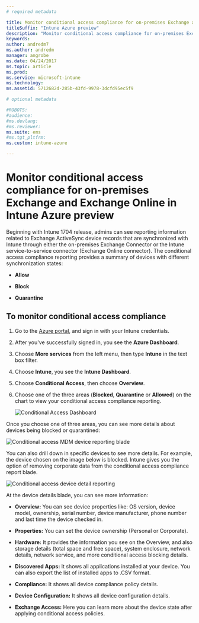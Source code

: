 ```yaml
---
# required metadata

title: Monitor conditional access compliance for on-premises Exchange and Exchange Online
titleSuffix: "Intune Azure preview"
description: "Monitor conditional access compliance for on-premises Exchange and Exchange Online through the Intune Azure portal"
keywords:
author: andredm7
ms.author: andredm
manager: angrobe
ms.date: 04/24/2017
ms.topic: article
ms.prod:
ms.service: microsoft-intune
ms.technology:
ms.assetid: 5712682d-285b-43fd-9978-3dcfd95ec5f9

# optional metadata

#ROBOTS:
#audience:
#ms.devlang:
#ms.reviewer:
ms.suite: ems
#ms.tgt_pltfrm:
ms.custom: intune-azure

---
```


# Monitor conditional access compliance for on-premises Exchange and Exchange Online in Intune Azure preview

Beginning with Intune 1704 release, admins can see reporting information related to Exchange ActiveSync device records that are synchronized with Intune through either the on-premises Exchange Connector or the Intune service-to-service connector (Exchange Online connector). The conditional access compliance reporting provides a summary of devices with different synchronization states:

-   **Allow**

-   **Block**

-   **Quarantine**

## To monitor conditional access compliance

1.  Go to the [Azure portal](https://portal.azure.com/), and sign in with your Intune credentials.

2.  After you've successfully signed in, you see the **Azure Dashboard**.

3.  Choose **More services** from the left menu, then type **Intune** in the text box filter.

4.  Choose **Intune**, you see the **Intune Dashboard**.

5.  Choose **Conditional Access**, then choose **Overview**.

6.  Choose one of the three areas (**Blocked**, **Quarantine** or **Allowed**) on the chart to view your conditional access compliance reporting.

    ![Conditional Access Dashboard](./media/CA-reporting-intune-1.png)

Once you choose one of three areas, you can see more details about devices being blocked or quarantined:

![Conditional access MDM device reporting blade](./media/CA-reporting-intune-2.png)

You can also drill down in specific devices to see more details. For example, the device chosen on the image below is blocked. Intune gives you the option of removing corporate data from the conditional access compliance report blade.

![Conditional access device detail reporting](./media/CA-reporting-intune-3.png)

At the device details blade, you can see more information:

-   **Overview:** You can see device properties like: OS version, device model, ownership, serial number, device manufacturer, phone number and last time the device checked in.

-   **Properties:** You can set the device ownership (Personal or Corporate).

-   **Hardware:** It provides the information you see on the Overview, and also storage details (total space and free space), system enclosure, network details, network service, and more conditional access blocking details.

-   **Discovered Apps:** It shows all applications installed at your device. You can also export the list of installed apps to .CSV format.

-   **Compliance:** It shows all device compliance policy details.

-   **Device Configuration:** It shows all device configuration details.

-   **Exchange Access:** Here you can learn more about the device state after applying conditional access policies.
